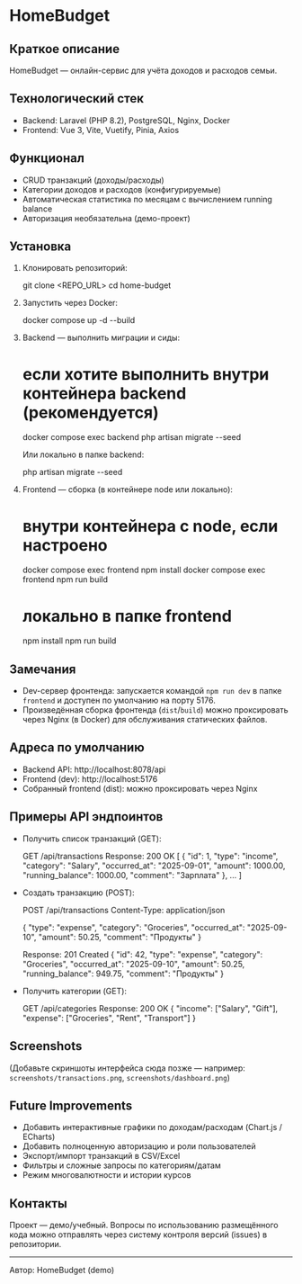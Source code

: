 # HomeBudget

Краткое описание
----------------
HomeBudget — онлайн-сервис для учёта доходов и расходов семьи.

Технологический стек
--------------------
- Backend: Laravel (PHP 8.2), PostgreSQL, Nginx, Docker
- Frontend: Vue 3, Vite, Vuetify, Pinia, Axios

Функционал
---------
- CRUD транзакций (доходы/расходы)
- Категории доходов и расходов (конфигурируемые)
- Автоматическая статистика по месяцам с вычислением running balance
- Авторизация необязательна (демо-проект)

Установка
---------
1. Клонировать репозиторий:

   git clone <REPO_URL>
   cd home-budget

2. Запустить через Docker:

   docker compose up -d --build

3. Backend — выполнить миграции и сиды:

   # если хотите выполнить внутри контейнера backend (рекомендуется)
   docker compose exec backend php artisan migrate --seed

   Или локально в папке backend:

   php artisan migrate --seed

4. Frontend — сборка (в контейнере node или локально):

   # внутри контейнера с node, если настроено
   docker compose exec frontend npm install
   docker compose exec frontend npm run build

   # локально в папке frontend
   npm install
   npm run build

Замечания
---------
- Dev-сервер фронтенда: запускается командой `npm run dev` в папке `frontend` и доступен по умолчанию на порту 5176.
- Произведённая сборка фронтенда (`dist`/`build`) можно проксировать через Nginx (в Docker) для обслуживания статических файлов.

Адреса по умолчанию
--------------------
- Backend API: http://localhost:8078/api
- Frontend (dev): http://localhost:5176
- Собранный frontend (dist): можно проксировать через Nginx

Примеры API эндпоинтов
----------------------
- Получить список транзакций (GET):

  GET /api/transactions
  Response: 200 OK
  [
    {
      "id": 1,
      "type": "income",
      "category": "Salary",
      "occurred_at": "2025-09-01",
      "amount": 1000.00,
      "running_balance": 1000.00,
      "comment": "Зарплата"
    },
    ...
  ]

- Создать транзакцию (POST):

  POST /api/transactions
  Content-Type: application/json

  {
    "type": "expense",
    "category": "Groceries",
    "occurred_at": "2025-09-10",
    "amount": 50.25,
    "comment": "Продукты"
  }

  Response: 201 Created
  {
    "id": 42,
    "type": "expense",
    "category": "Groceries",
    "occurred_at": "2025-09-10",
    "amount": 50.25,
    "running_balance": 949.75,
    "comment": "Продукты"
  }

- Получить категории (GET):

  GET /api/categories
  Response: 200 OK
  {
    "income": ["Salary", "Gift"],
    "expense": ["Groceries", "Rent", "Transport"]
  }

Screenshots
-----------
(Добавьте скриншоты интерфейса сюда позже — например: `screenshots/transactions.png`, `screenshots/dashboard.png`)

Future Improvements
-------------------
- Добавить интерактивные графики по доходам/расходам (Chart.js / ECharts)
- Добавить полноценную авторизацию и роли пользователей
- Экспорт/импорт транзакций в CSV/Excel
- Фильтры и сложные запросы по категориям/датам
- Режим многовалютности и истории курсов

Контакты
--------
Проект — демо/учебный. Вопросы по использованию размещённого кода можно отправлять через систему контроля версий (issues) в репозитории.

---

Автор: HomeBudget (demo)

